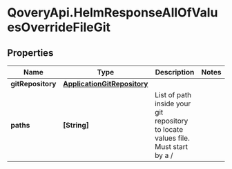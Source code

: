 # QoveryApi.HelmResponseAllOfValuesOverrideFileGit

## Properties

Name | Type | Description | Notes
------------ | ------------- | ------------- | -------------
**gitRepository** | [**ApplicationGitRepository**](ApplicationGitRepository.md) |  | 
**paths** | **[String]** | List of path inside your git repository to locate values file. Must start by a / | 


